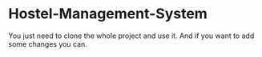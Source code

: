 # Hostel-Management-System
You just need to clone the whole project and use it. And if you want to add some changes you can.
